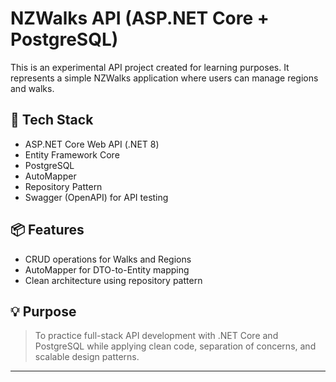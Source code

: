 # NZWalks API (ASP.NET Core + PostgreSQL)

This is an experimental API project created for learning purposes. It represents a simple NZWalks application where users can manage regions and walks.

## 🔧 Tech Stack

- ASP.NET Core Web API (.NET 8)
- Entity Framework Core
- PostgreSQL
- AutoMapper
- Repository Pattern
- Swagger (OpenAPI) for API testing

## 📦 Features

- CRUD operations for Walks and Regions
- AutoMapper for DTO-to-Entity mapping
- Clean architecture using repository pattern

## 💡 Purpose

> To practice full-stack API development with .NET Core and PostgreSQL while applying clean code, separation of concerns, and scalable design patterns.

---


